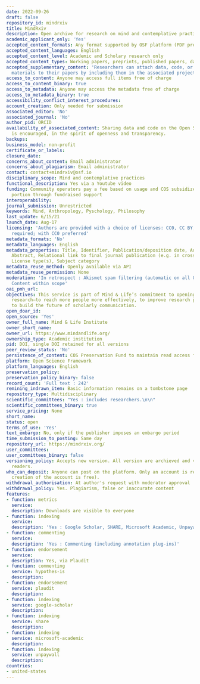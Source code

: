 ```yaml
---
date: 2022-09-26
draft: false
repository_id: mindrxiv
title: MindRxiv
description: Open archive for research on mind and contemplative practices
academic_applicant_only: 'Yes'
accepted_content_formats: Any format supported by OSF platform (PDF preferred)
accepted_content_languages: English
accepted_content_level: Academic and Scholary research only
accepted_content_types: Working papers, preprints, published papers, data, and code
accepted_supplementary_content: 'Researchers can attach data, code, or other research
  materials to their papers by including them in the associated project. '
access_to_content: Anyone may access full items free of charge
access_to_content_binary: true
access_to_metadata: Anyone may access the metadata free of charge
access_to_metadata_binary: true
accessibility_conflict_interest_procedures:
account_creation: Only needed for submission
associated_editor: 'No'
associated_journal: 'No'
author_pid: ORCID
availability_of_associated_content: Sharing data and code on the Open Science Framework
  is encouraged, in the spirit of openness and transparency.
backups:
business_model: non-profit
certificate_or_labels:
closure_date:
concerns_about_content: Email administrator
concerns_about_plagiarism: Email administrator
contact: contact+mindrxiv@osf.io
disciplinary_scope: Mind and contemplative practices
functional_description: Yes via a Youtube video
funding: Community operators pay a fee based on usage and COS subsidizes the other
  portion through fundraised support
interoperability:
journal_submission: Unrestricted
keywords: Mind, Anthropology, Pyschology, Philosophy
last_update: 6/15/21
launch_date: Aug-17
licensing: 'Authors are provided with a choice of licenses: CC0, CC BY, no license
  required; with CC0 preferred'
metadata_formats: 'No'
metadata_languages: English
metadata_properties: Title, Identifier, Publication/deposition date, Author name(s),
  Abstract, Relational link to final journal publication (e.g. in crossref metadata),
  License type(s), Subject category
metadata_reuse_method: Openly available via API
metadata_reuse_permission: None
moderation: 'In retrospect : Akismet spam filtering (automatic on all OSF content),
  Content within scope'
oai_pmh_url:
objectives: This service is part of Mind & Life’s commitment to opening up contemplative
  research—to reach more people more effectively, to improve research practices, and
  to build the future of scholarly communication.
open_doar_id:
open_source: 'Yes'
owner_full_name: Mind & Life Institute
owner_short_name:
owner_url: https://www.mindandlife.org/
ownership_type: Academic institution
pid: DOI, single DOI retained for all versions
peer_review_status: 'No'
persistence_of_content: COS Preservation Fund to maintain read access for 50+ years
platform: Open Science Framework
platform_languages: English
preservation_policy:
preservation_policy_binary: false
record_count: 'Full text : 242'
remining_indrawn_item: Basic information remains on a tombstone page
repository_type: Multidisciplinary
scientific_committees: "Yes : includes researchers.\n\n"
scientific_committees_binary: true
service_pricing: None
short_name:
status: open
terms_of_use: 'Yes'
text_embargo: No, only if the publisher imposes an embargo period
time_submission_to_posting: Same day
repository_url: https://mindrxiv.org/
user_committees:
user_committees_binary: false
versioning_policy: Accepts new version. All version are archieved and visible for
  readers.
who_can_deposit: Anyone can post on the platform. Only an account is required ( The
  creation of the account is free).
withdrawal_authorisation: At author's request with moderator approval
withdrawal_policy: Yes. Plagiarism, false or inaccurate content
features:
- function: metrics
  service:
  description: Downloads are visible to everyone
- function: indexing
  service:
  description: 'Yes : Google Scholar, SHARE, Microsoft Academic, Unpaywall'
- function: commenting
  service:
  description: 'Yes : Commenting (including annotation plug-ins)'
- function: endorsement
  service:
  description: Yes, via Plaudit
- function: commenting
  service: hypothes-is
  description:
- function: endorsement
  service: plaudit
  description:
- function: indexing
  service: google-scholar
  description:
- function: indexing
  service: share
  description:
- function: indexing
  service: microsoft-academic
  description:
- function: indexing
  service: unpaywall
  description:
countries:
- united-states
---
```



